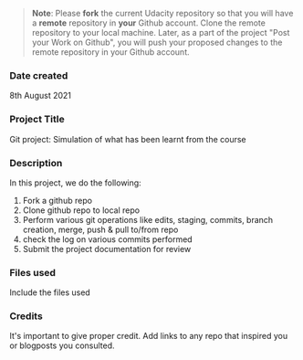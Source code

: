 >**Note**: Please **fork** the current Udacity repository so that you will have a **remote** repository in **your** Github account. Clone the remote repository to your local machine. Later, as a part of the project "Post your Work on Github", you will push your proposed changes to the remote repository in your Github account.

### Date created
8th August 2021

### Project Title
Git project: Simulation of what has been learnt from the course

### Description
In this project, we do the following:
1. Fork a github repo
2. Clone github repo to local repo
3. Perform various git operations like edits, staging, commits, branch creation, merge, push & pull to/from repo
4. check the log on various commits performed
5. Submit the project documentation for review

### Files used
Include the files used

### Credits
It's important to give proper credit. Add links to any repo that inspired you or blogposts you consulted.

